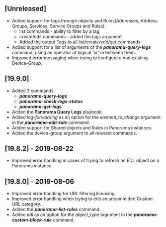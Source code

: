 ## [Unreleased]
  - Added support for tags through objects and Rules(Addresses, Address Groups, Services, Service Groups and Rules).
    - list commands - ability to filter by a tag
    - create/edit commands - added the tags argument
    - Added the output Tags to all list/create/edit/get commands
  - Added support for a list of arguments of the ***panorama-query-logs*** command, using an operator of logical 'or' in between them.
  - Improved error messaging when trying to configure a non existing Device-Group.
  
## [19.9.0]
  - Added 3 commands.
    - ***panorama-query-logs***
    - ***panorama-check-logs-status***
    - ***panorama-get-logs***
  - Added the **Panorama Query Logs** playbook.
  - Added *log-forwarding* as an option for the *element_to_change* argument in the ***panorama-edit-rule*** command.
  - Added support for Shared objects and Rules in Panorama instances.
  - Added the device-group argument to all relevant commands.

## [19.8.2] - 2019-08-22
  - Improved error handling in cases of trying to refresh an EDL object on a Panorama instance.

## [19.8.0] - 2019-08-06
  - Improved error handling for URL filtering licensing.
  - Improved error handling when trying to edit an uncommitted Custom URL category.
  - Added the ***panorama-list-rules*** command.
  - Added *edl* as an option for the *object_type* argument in the ***panorama-custom-block-rule*** command.


